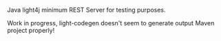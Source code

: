 Java light4j minimum REST Server for testing purposes.

Work in progress, light-codegen doesn't seem to generate output Maven project properly!